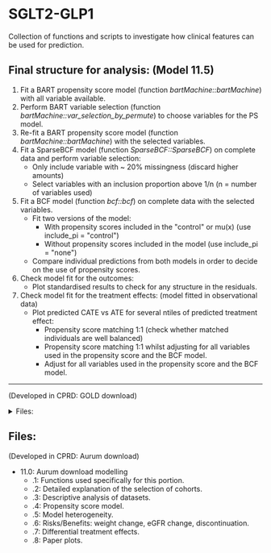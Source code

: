 # SGLT2-GLP1
Collection of functions and scripts to investigate how clinical features can be used for prediction.

## Final structure for analysis: (Model 11.5)

1. Fit a BART propensity score model (function _bartMachine::bartMachine_) with all variable available.
2. Perform BART variable selection (function _bartMachine::var_selection_by_permute_) to choose variables for the PS model.
3. Re-fit a BART propensity score model (function _bartMachine::bartMachine_) with the selected variables.
4. Fit a SparseBCF model (function _SparseBCF::SparseBCF_) on complete data and perform variable selection:
    - Only include variable with ~ 20% missingness (discard higher amounts)
    - Select variables with an inclusion proportion above 1/n (n = number of variables used)
5. Fit a BCF model (function _bcf::bcf_) on complete data with the selected variables.
    - Fit two versions of the model:
        - With propensity scores included in the "control" or mu(x) (use include_pi = "control")
        - Without propensity scores included in the model (use include_pi = "none")
    - Compare individual predictions from both models in order to decide on the use of propensity scores.
6. Check model fit for the outcomes:
    - Plot standardised results to check for any structure in the residuals.
7. Check model fit for the treatment effects: (model fitted in observational data)
    - Plot predicted CATE vs ATE for several ntiles of predicted treatment effect:
        - Propensity score matching 1:1 (check whether matched individuals are well balanced)
        - Propensity score matching 1:1 whilst adjusting for all variables used in the propensity score and the BCF model.
        - Adjust for all variables used in the propensity score and the BCF model.


---
(Developed in CPRD: GOLD download)

<details>
  <summary>Files:</summary>
  
- 0.0: Functions
    - .1: Functions for plotting and some calculations.
    - .2: Functions for _bartMachine_ tree analysis. Slightly modified _bartMan_ R package (not kept up to date) (package requirements were modified).
    
- 1.0: Detailed explanation of steps taken in the selection of patients for our cohorts.

- 2.0: Descriptive analysis of data
    - .1: Collection of plots demonstrating specific details/quirks of the dataset.
    - .2: Table description of Development and Validation data
    - .3: Treatment Effects/Variable description table/plot (Model 4.5)

- 3.0: R packages to model causal treatment effect.
    - .1: Fitting of a causal model using _grf_ R package. This includes an evaluation of model fit.
    - .2: Fitting of a causal model using _bcf_ R package. This includes an evaluation of model fit.
    
- 4.0: _bartMachine_ models for treatment heterogeneity. 
    - .1: Fitting a BART model with variable selection for propensity score and outcome model. This includes an evaluation of model fit.
    - .2: Fitting a BART model with routine variables in propensity score model and biomarkers in outcome model. This includes an evaluation of model fit.
    - .3: Fitting a BART model with variable selection for propensity score and variable selection using BART + _grf_ for the outcome model. This includes an evaluation of model fit.
    - .4: Fitting a BART model with variable selection using BART + _grf_ for the outcome model. This includes an evaluation of model fit.
    - .5: Fitting a BART model with variable selection for using BART + _grf_ for the outcome model. This includes an evaluation of model fit. (Change from 4.4 - instead of 'score', we use 'score.excl.mi')
    - .6: Fitting a BART propensity score model, variable selection, matching individuals, BART model with all variables.
    - .7: Fitting a BART propensity score model, variable selection, refit propensity score model, BART HbA1c model + propensity score as covariate, variable selection, refit BART HbA1c model.
    
- 5.0: _bartMachine_ models using no methodical procedure.
    - .1: Fitting a collection of naive Bart models for HbA1c outcome using routine clinical variables / all variables / propensity scores, alternating between them.
    
- 6.0: Comparing models.
    - .1: Collection of plots comparing naive BART models in 5.0.
    - .2: Collection of plots comparing _bcf_ and _bartMachine_ with the same variables. Head-to-head comparisons of treatment effect for 3.2. vs 5.1. model 1 (Complete/Routine)
    - .3: Collection of plots comparing 4.1-4.4 models.
    - .4: Differential treatment effect.

- 7.0: Sensitivity analysis.
    - .1: Exclusion of GLP1 patients before 2013.
    - .2: Variable importance model 4.4.
    - .3: Modelling predicted treatment effect against model variables.
    
- 8.0: Presentations/Slides
    - .1: MRC: 29th September London
    - .2: SGLT2 vs GLP1 paper for publish
    
- 9.0: Shiny App
    - .1: Model 4.4 - probability of achieving target HbA1c.
    
- 10.0: Modelling accompanying data
    - .1: Weight reduction
    - .2: Discontinuation
  
</details>


Files:
---
(Developed in CPRD: Aurum download)

- 11.0: Aurum download modelling
    - .1: Functions used specifically for this portion.
    - .2: Detailed explanation of the selection of cohorts.
    - .3: Descriptive analysis of datasets.
    - .4: Propensity score model.
    - .5: Model heterogeneity.
    - .6: Risks/Benefits: weight change, eGFR change, discontinuation.
    - .7: Differential treatment effects.
    - .8: Paper plots.


    

